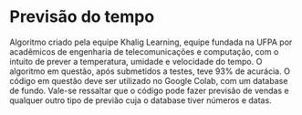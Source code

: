 # Previsão do tempo
Algoritmo criado pela equipe Khalig Learning, equipe fundada na UFPA por acadêmicos de engenharia de telecomunicações e computação, com o intuito de prever a temperatura, umidade e velocidade do tempo. O algoritmo em questão, após submetidos a testes, teve 93% de acurácia. O código em questão deve ser utilizado no Google Colab, com um database de fundo. Vale-se ressaltar que o código pode fazer previsão de vendas e qualquer outro tipo de previão cuja o database tiver números e datas. 

